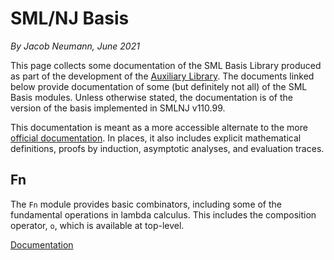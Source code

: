 # SML/NJ Basis

_By Jacob Neumann, June 2021_

This page collects some documentation of the SML Basis Library produced as part of the development of the [Auxiliary Library](https://github.com/smlhelp/aux-library). The documents linked below provide documentation of some (but definitely not all) of the SML Basis modules. Unless otherwise stated, the documentation is of the version of the basis implemented in SMLNJ v110.99.

This documentation is meant as a more accessible alternate to the more [official documentation](https://smlfamily.github.io/Basis/index.html). In places, it also includes explicit mathematical definitions, proofs by induction, asymptotic analyses, and evaluation traces.

## Fn

The `Fn` module provides basic combinators, including some of the fundamental operations in lambda calculus. This includes the composition operator, `o`, which is available at top-level.

[Documentation](https://github.com/smlhelp/aux-library/blob/main/documentation/Fn.pdf)
